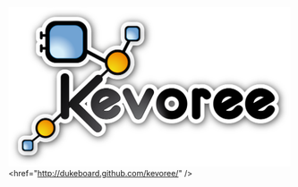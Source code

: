 <div style="float: right"><img src="https://github.com/dukeboard/kevoree/raw/master/kevoree-docs/figures/kevoree-logo-full.png"></div>

   <href="http://dukeboard.github.com/kevoree/" />